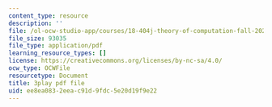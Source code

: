 ```yaml
---
content_type: resource
description: ''
file: /ol-ocw-studio-app/courses/18-404j-theory-of-computation-fall-2020/ee8ea0832eeac91d9fdc5e20d19f9e22_3PzuSPQPEU4.pdf
file_size: 93035
file_type: application/pdf
learning_resource_types: []
license: https://creativecommons.org/licenses/by-nc-sa/4.0/
ocw_type: OCWFile
resourcetype: Document
title: 3play pdf file
uid: ee8ea083-2eea-c91d-9fdc-5e20d19f9e22
---
```

